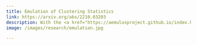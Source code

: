 ```yaml
---
title: Emulation of Clustering Statistics
link: https://arxiv.org/abs/2210.03203
description: With the <a href="https://aemulusproject.github.io/index.html">Aemulus collaboration</a>, I have developed Gaussian process <em>emulators</em> to model galaxy clustering statistics in order to extract small-scale information. I investigated emulating beyond-standard statistics, such as the marked correlation function, to further constrain the growth of structure (spoiler, we get more precise constraints!). Check out our <a href="https://arxiv.org/abs/2210.03203">paper</a>.
image: /images/research/emulation.jpg

---
```

